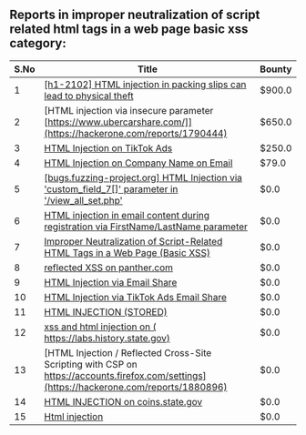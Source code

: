 ## Reports in improper neutralization of script related html tags in a web page basic xss category:
| S.No | Title | Bounty |
| ---- | ----- | ------ |
| 1 | [[h1-2102] HTML injection in packing slips can lead to physical theft](https://hackerone.com/reports/1087122) | $900.0 |
| 2 | [HTML injection via insecure parameter [https://www.ubercarshare.com/]](https://hackerone.com/reports/1790444) | $650.0 |
| 3 | [HTML Injection on TikTok Ads](https://hackerone.com/reports/2299529) | $250.0 |
| 4 | [HTML Injection on Company Name on Email](https://hackerone.com/reports/1022655) | $79.0 |
| 5 | [[bugs.fuzzing-project.org] HTML Injection via 'custom_field_7[]' parameter in '/view_all_set.php'](https://hackerone.com/reports/903869) | $0.0 |
| 6 | [HTML injection in email content during registration via FirstName/LastName parameter](https://hackerone.com/reports/1256496) | $0.0 |
| 7 | [Improper Neutralization of Script-Related HTML Tags in a Web Page (Basic XSS)](https://hackerone.com/reports/1440161) | $0.0 |
| 8 | [reflected XSS on panther.com](https://hackerone.com/reports/1601140) | $0.0 |
| 9 | [HTML Injection via Email Share](https://hackerone.com/reports/1490311) | $0.0 |
| 10 | [HTML Injection via TikTok Ads Email Share ](https://hackerone.com/reports/1376990) | $0.0 |
| 11 | [HTML INJECTION  (STORED)](https://hackerone.com/reports/1252155) | $0.0 |
| 12 | [xss and html injection on ( https://labs.history.state.gov)](https://hackerone.com/reports/1810656) | $0.0 |
| 13 | [HTML Injection / Reflected Cross-Site Scripting with CSP on https://accounts.firefox.com/settings](https://hackerone.com/reports/1880896) | $0.0 |
| 14 | [HTML INJECTION on coins.state.gov](https://hackerone.com/reports/1844830) | $0.0 |
| 15 | [Html injection](https://hackerone.com/reports/2061049) | $0.0 |